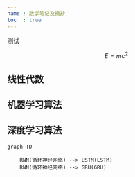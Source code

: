 ```yaml
---
name : 数学笔记及摘抄
toc  : true
---
```


测试

$$E=mc^2$$

## 线性代数


## 机器学习算法



## 深度学习算法

```mermaid
graph TD

    RNN(循环神经网络) --> LSTM(LSTM)
    RNN(循环神经网络) --> GRU(GRU)
```





